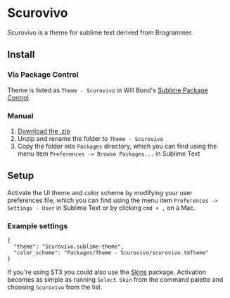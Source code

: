 # Scurovivo

Scurovivo is a theme for sublime text derived from Brogrammer.

<!--
![Brogrammer Screenshot](http://i.imgur.com/7EPa8Wm.png)
![Brogrammer Screenshot](http://i.imgur.com/hXE6jYP.png)
-->

## Install

### Via Package Control

Theme is listed as `Theme - Scurovivo` in Will Bond's [Sublime Package Control](https://sublime.wbond.net).

### Manual

1. [Download the .zip](https://github.com/ferrimor/scurovivo-theme/archive/master.zip)
2. Unzip and rename the folder to `Theme - Scurovivo`
3. Copy the folder into `Packages` directory, which you can find using the menu item `Preferences -> Browse Packages...` in Sublime Text

## Setup

Activate the UI theme and color scheme by modifying your user preferences file, which you can find using the menu item `Preferences -> Settings - User` in Sublime Text or by clicking `cmd + ,` on a Mac.

### Example settings
```
{
  "theme": "Scurovivo.sublime-theme",
  "color_scheme": "Packages/Theme - Scurovivo/scurovivo.tmTheme"
}
```

If you're using ST3 you could also use the [Skins](https://packagecontrol.io/packages/Skins) package. Activation becomes as simple as running `Select Skin` from the command palette and choosing `Scurovivo` from the list.

